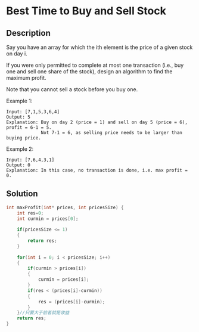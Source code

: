 # Best Time to Buy and Sell Stock
## Description
Say you have an array for which the ith element is the price of a given stock on day i.

If you were only permitted to complete at most one transaction (i.e., buy one and sell one share of the stock), design an algorithm to find the maximum profit.

Note that you cannot sell a stock before you buy one.

Example 1:
```
Input: [7,1,5,3,6,4]
Output: 5
Explanation: Buy on day 2 (price = 1) and sell on day 5 (price = 6), profit = 6-1 = 5.
             Not 7-1 = 6, as selling price needs to be larger than buying price.
```
Example 2:
```
Input: [7,6,4,3,1]
Output: 0
Explanation: In this case, no transaction is done, i.e. max profit = 0.
```
## Solution
```c
int maxProfit(int* prices, int pricesSize) {
    int res=0;
    int curmin = prices[0];
    
    if(pricesSize <= 1)
    {
        return res; 
    }
    
    for(int i = 0; i < pricesSize; i++)  
    {
        if(curmin > prices[i])
        {
            curmin = prices[i];
        }
        if(res < (prices[i]-curmin))
        {
            res = (prices[i]-curmin);
        }
    }//只要大于前者就是收益  
    return res; 
}
```